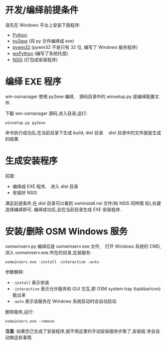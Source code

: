 开发/编绎前提条件
==============

请先在 Windows 平台上安装下面程序:

 - [Python](http://www.python.org/)
 - [py2exe](http://www.py2exe.org/) (将 py 文件编绎成 exe)
 - [pywin32](http://sourceforge.net/projects/pywin32/) (pywin32 不是只有 32 位, 编写了 Windows 服务程序)
 - [wxPython](http://www.wxpython.org/) (编写了系统托盘)
 - [NSIS](http://nsis.sourceforge.net/) (打包成安装程序)



编绎 EXE 程序
===========

win-osmanager 使用 py2exe 编绎,　源码目录中的 winsetup.py 是编绎配置文件.

下截 win-osmanager 源码,进入目录,运行:

    winsetup.py py2exe

命令执行成功后,在当前目录下生成 build, dist 目录.　dist 目录中的文件就是生成的结果.



生成安装程序
==========

前提:

 - 编绎成 EXE 程序,　进入 dist 目录
 - 安装好 NSIS

满足前提条件,在 dist 目录可以看到 osminstall.nsi 文件(和 NSIS 同样图
标),右键选择编绎即可. 编绎成功后,会在当前目录生成 EXE 安装程序.



安装/删除 OSM Windows 服务
========================

osmwinserv.py 编绎后是 osmwinserv.exe 文件,　打开 Windows 系统的 CMD,
进入 osmwinserv.exe 所在的目录,定装服务:

    osmwinserv.exe -install -interactive -auto

参数解释:

 - `-install` 表示安装
 - `-interactive` 表示允许服务和 GUI 交互,即 OSM system tray (taskbaricon) 能出来
 - `-auto` 表示该服务在 Windows 系统启动时会自动启动

删除服务,运行:

    osmwinserv.exe -remove

**注意**: 如果您己生成了安装程序,就不用这里的手动安装服务步聚了,安装程
  序会自动做这些事情.